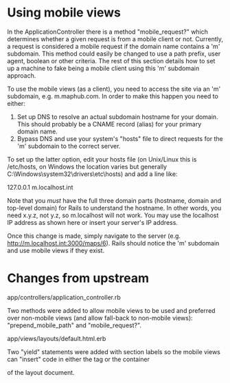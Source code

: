 # Using mobile views

In the ApplicationController there is a method "mobile_request?" which determines whether a given request is from a mobile client or not. Currently, a request is considered a mobile request if the domain name contains a 'm' subdomain. This method could easily be changed to use a path prefix, user agent, boolean or other criteria. The rest of this section details how to set up a machine to fake being a mobile client using this 'm' subdomain approach.

To use the mobile views (as a client), you need to access the site via an 'm' subdomain, e.g. m.maphub.com. In order to make this happen you need to either:

1. Set up DNS to resolve an actual subdomain hostname for your domain. This should probably be a CNAME record (alias) for your primary domain name.
2. Bypass DNS and use your system's "hosts" file to direct requests for the 'm' subdomain to the correct server.

To set up the latter option, edit your hosts file (on Unix/Linux this is /etc/hosts, on Windows the location varies but generally C:\Windows\system32\drivers\etc\hosts) and add a line like:

127.0.0.1 m.localhost.int

Note that you *must* have the full three domain parts (hostname, domain and top-level domain) for Rails to understand the hostname. In other words, you need x.y.z, not y.z, so m.localhost will not work. You may use the localhost IP address as shown here or insert your server's IP address.

Once this change is made, simply navigate to the server (e.g. http://m.localhost.int:3000/maps/6). Rails should notice the 'm' subdomain and use mobile views if they exist.

# Changes from upstream

app/controllers/application_controller.rb

Two methods were added to allow mobile views to be used and preferred over non-mobile views (and allow fall-back to non-mobile views): "prepend_mobile_path" and "mobile_request?".

app/views/layouts/default.html.erb

Two "yield" statements were added with section labels so the mobile views can "insert" code in either the <head> tag or the container <div> of the layout document.

